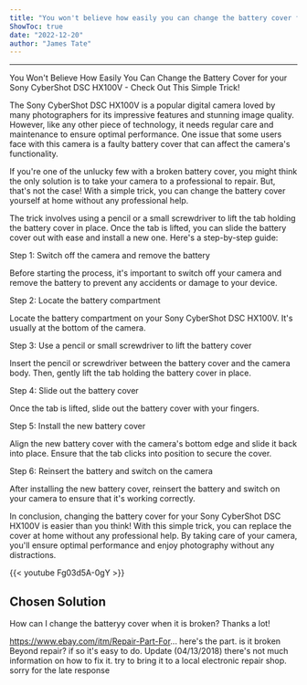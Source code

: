 ```yaml
---
title: "You won't believe how easily you can change the battery cover for your Sony CyberShot DSC HX100V - Check out this simple trick!"
ShowToc: true 
date: "2022-12-20"
author: "James Tate"
---
```

*****
You Won't Believe How Easily You Can Change the Battery Cover for your Sony CyberShot DSC HX100V - Check Out This Simple Trick!

The Sony CyberShot DSC HX100V is a popular digital camera loved by many photographers for its impressive features and stunning image quality. However, like any other piece of technology, it needs regular care and maintenance to ensure optimal performance. One issue that some users face with this camera is a faulty battery cover that can affect the camera's functionality. 

If you're one of the unlucky few with a broken battery cover, you might think the only solution is to take your camera to a professional to repair. But, that's not the case! With a simple trick, you can change the battery cover yourself at home without any professional help. 

The trick involves using a pencil or a small screwdriver to lift the tab holding the battery cover in place. Once the tab is lifted, you can slide the battery cover out with ease and install a new one. Here's a step-by-step guide:

Step 1: Switch off the camera and remove the battery

Before starting the process, it's important to switch off your camera and remove the battery to prevent any accidents or damage to your device.

Step 2: Locate the battery compartment

Locate the battery compartment on your Sony CyberShot DSC HX100V. It's usually at the bottom of the camera.

Step 3: Use a pencil or small screwdriver to lift the battery cover

Insert the pencil or screwdriver between the battery cover and the camera body. Then, gently lift the tab holding the battery cover in place.

Step 4: Slide out the battery cover

Once the tab is lifted, slide out the battery cover with your fingers.

Step 5: Install the new battery cover

Align the new battery cover with the camera's bottom edge and slide it back into place. Ensure that the tab clicks into position to secure the cover.

Step 6: Reinsert the battery and switch on the camera

After installing the new battery cover, reinsert the battery and switch on your camera to ensure that it's working correctly.

In conclusion, changing the battery cover for your Sony CyberShot DSC HX100V is easier than you think! With this simple trick, you can replace the cover at home without any professional help. By taking care of your camera, you'll ensure optimal performance and enjoy photography without any distractions.

{{< youtube Fg03d5A-0gY >}} 



## Chosen Solution
 How can I change the batteryy cover when it is broken?
Thanks a lot!

 https://www.ebay.com/itm/Repair-Part-For... here's the part. is it broken Beyond repair? if so it's easy to do.
Update (04/13/2018)
there's not much information on how to fix it. try to bring it to a local electronic repair shop. sorry for the late response




